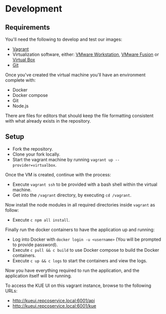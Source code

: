 # Development

## Requirements

You'll need the following to develop and test our images:

- [Vagrant][vagrant]
- Virtualization software, either: [VMware Workstation][vmwareworkstation], [VMware Fusion][vmwarefusion] or [Virtual Box][virtualbox]
- [Git][git]

Once you've created the virtual machine you'll have an environment complete with:

- Docker
- Docker compose
- Git
- Node.js

There are files for editors that should keep the file formatting consistent with what already exists in the repository.

## Setup

- Fork the repository.
- Clone your fork locally.
- Start the vagrant machine by running `vagrant up --provider=virtualbox`.

Once the VM is created, continue with the process:

- Execute `vagrant ssh` to be provided with a bash shell within the virtual machine.
- Get into the `/vagrant` directory, by executing `cd /vagrant`.

Now install the node modules in all required directories inside `vagrant` as follow:

- Execute `c npm all install`.

Finally run the docker containers to have the application up and running:

- Log into Docker with `docker login -u <username>` (You will be prompted to provide password).
- Execute `c pull && c build` to use Docker compose to build the Docker containers.
- Execute `c up && c logs` to start the containers and view the logs.

Now you have everything required to run the application, and the application itself will be running.

To access the KUE UI on this vagrant instance, browse to the following URLs:

- http://kueui.repcoservice.local:6001/api
- http://kueui.repcoservice.local:6001/kue


[vagrant]: https://www.vagrantup.com/
[vmwareworkstation]: https://www.vmware.com/au/products/workstation/
[vmwarefusion]: https://www.vmware.com/au/products/fusion/
[virtualbox]: https://www.virtualbox.org/
[git]: https://git-scm.com/
